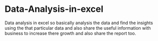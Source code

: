 # Data-Analysis-in-excel
Data analysis in excel so basically analysis the data and find the insights using the that particular data and also share the useful information with business to increase there growth and also share the report too.

